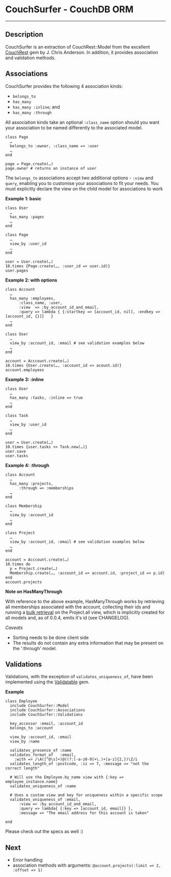 CouchSurfer - CouchDB ORM
=========================
---
Description
-----------
CouchSurfer is an extraction of CouchRest::Model from the excellent [CouchRest](http://github.com/jchris/couchrest/ "CouchRest") gem by J. Chris Anderson. In addition, it provides association and validation methods.

Associations
------------
CouchSurfer provides the following 4 association kinds:

 - `belongs_to`
 - `has_many`
 - `has_many :inline`; and
 - `has_many :through`

All association kinds take an optional `:class_name` option should you want your association to be named differently to the associated model.

    class Page
      …
      belongs_to :owner, :class_name => :user
      …
    end
    
    page = Page.create(…)
    page.owner # returns an instance of user
    
The `belongs_to` associations accept two additional options - `:view` and `query`, enabling you to customise your associations to fit your needs. You must explicitly declare the view on the child model for associations to work

**Example 1: basic**

    class User
      …
      has_many :pages
      …
    end
    
    class Page
      …
      view_by :user_id
      …
    end
    
    user = User.create(…)
    10.times {Page.create(…, :user_id => user.id)}
    user.pages
    

**Example 2: with options**

    class Account
      …
      has_many :employees,
          :class_name, :user,
          :view  => :by_account_id_and_email,
          :query => lambda { {:startkey => [account_id, nil], :endkey => [account_id, {}]}   }
      …
    end

    class User
      …
      view_by :account_id, :email # see validation examples below
      …
    end

    account = Acccount.create(…)
    10.times {User.create(…, :account_id => acount.id)}
    account.employees


**Example 3: :inline**

    class User
      …
      has_many :tasks, :inline => true
      …
    end

    class Task
      …
      view_by :user_id
      …
    end

    user = User.create(…)
    10.times {user.tasks << Task.new(…)}
    user.save
    user.tasks

    
**Example 4: :through**

    class Account
      …
      has_many :projects,
          :through => :memberships
      …
    end

    class Membership
      …
      view_by :account_id
      …
    end
    
    class Project
      …
      view_by :account_id, :email # see validation examples below
      …
    end

    account = Acccount.create(…)
    10.times do
      p = Project.create(…)
      Membership.create(…, :account_id => account.id, :project_id => p.id)
    end
    account.projects
    
**Note on HasManyThrough**

With reference to the above example, HasManyThrough works by retrieving all memberships associated with the account, collecting their ids and running a [bulk retrieval](http://wiki.apache.org/couchdb/HTTP_view_API "Query Options") on the Project.all view, which is implicitly created for all models and, as of 0.0.4, emits it's id (see CHANGELOG).

*Caveats*

  - Sorting needs to be done client side
  - The results do not contain any extra information that may be present on the ':through' model.

Validations
-----------
Validations, with the exception of `validates_uniqueness_of`, have been implemented using the [Validatable](http://github.com/jrun/validatable/ "Validatable") gem.

**Example**

    class Employee
      include CouchSurfer::Model
      include CouchSurfer::Associations
      include CouchSurfer::Validations
  
      key_accessor :email, :account_id
      belongs_to :account
  
      view_by :account_id, :email
      view_by :name

      validates_presence_of :name
      validates_format_of   :email, 
        :with => /\A([^@\s]+)@((?:[-a-z0-9]+\.)+[a-z]{2,})\Z/i
      validates_length_of :postcode, :is => 7, :message => "not the correct length"
      
      # Will use the Employee.by_name view with {:key => employee_instance.name}
      validates_uniqueness_of :name
      
      # Uses a custom view and key for uniqueness within a specific scope
      validates_uniqueness_of :email,
          :view => :by_account_id_and_email,
          :query => lambda{ {:key => [account_id, email]} },
          :message => "The email address for this account is taken"
  
    end


Please check out the specs as well :)

Next
----
  - Error handling
  - association methods with arguments:
    `@account.projects(:limit => 2, :offset => 1)`
